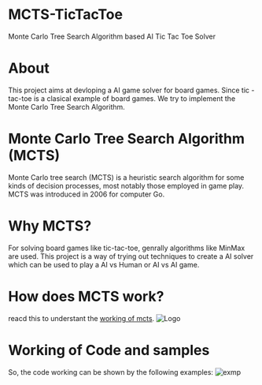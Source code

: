 # MCTS-TicTacToe
Monte Carlo Tree Search Algorithm based AI Tic Tac Toe Solver
# About
This project aims at devloping a AI game solver for board games. Since tic -tac-toe is a clasical example of board games. We try to implement the Monte Carlo Tree Search Algorithm.
# Monte Carlo Tree Search Algorithm (MCTS)
Monte Carlo tree search (MCTS) is a heuristic search algorithm for some kinds of decision processes, most notably those employed in game play. MCTS was introduced in 2006 for computer Go.
# Why MCTS?
For solving board games like tic-tac-toe, genrally algorithms like MinMax are used. This project is a way of trying out techniques to create a AI solver which can be used to play a AI vs Human or AI vs AI game.

# How does MCTS work?
reacd this to understant the [working of mcts](https://github.com/kushagra1198/MCTS-TicTacToe/blob/master/MCTS_Kushagra_Notes.pdf).
<img src="https://i.stack.imgur.com/EieiQ.png" alt="Logo">

# Working of Code and samples
So, the code working can be shown by the following examples:
![exmp](https://user-images.githubusercontent.com/43116010/66701529-a2eec380-ed1a-11e9-973a-13113d545ee1.PNG)
